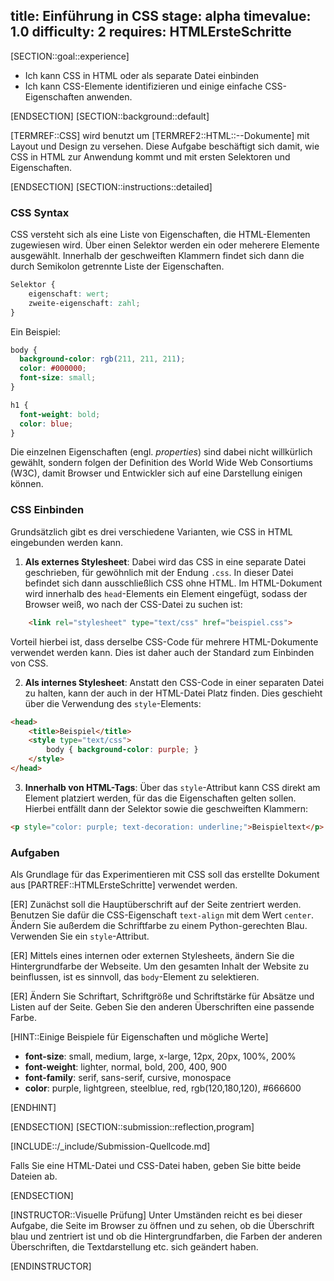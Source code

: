 title: Einführung in CSS
stage: alpha
timevalue: 1.0
difficulty: 2
requires: HTMLErsteSchritte
---

[SECTION::goal::experience]

 - Ich kann CSS in HTML oder als separate Datei einbinden
 - Ich kann CSS-Elemente identifizieren und einige einfache CSS-Eigenschaften anwenden.

[ENDSECTION]
[SECTION::background::default]

[TERMREF::CSS] wird benutzt um [TERMREF2::HTML::-\-Dokumente] mit Layout und Design zu versehen. 
Diese Aufgabe beschäftigt sich damit, wie CSS in HTML zur Anwendung kommt und mit ersten Selektoren und Eigenschaften.

[ENDSECTION]
[SECTION::instructions::detailed]

### CSS Syntax

CSS versteht sich als eine Liste von Eigenschaften, die HTML-Elementen zugewiesen wird.
Über einen Selektor werden ein oder meherere Elemente ausgewählt. Innerhalb der
geschweiften Klammern findet sich dann die durch Semikolon getrennte Liste der Eigenschaften.

```css
Selektor {
    eigenschaft: wert;
    zweite-eigenschaft: zahl;
}
```

Ein Beispiel:

```css
body {
  background-color: rgb(211, 211, 211); 
  color: #000000;
  font-size: small;
}

h1 {
  font-weight: bold;
  color: blue;
}
```

Die einzelnen Eigenschaften (engl. *properties*) sind dabei nicht willkürlich gewählt, 
sondern folgen der Definition des World Wide Web Consortiums (W3C),
damit Browser und Entwickler sich auf eine Darstellung einigen können.

### CSS Einbinden
Grundsätzlich gibt es drei verschiedene Varianten, wie CSS in HTML eingebunden werden kann.

1. **Als externes Stylesheet**: Dabei wird das CSS in eine separate Datei geschrieben, 
für gewöhnlich mit der Endung `.css`. In dieser Datei befindet sich dann ausschließlich CSS ohne HTML. 
Im HTML-Dokument wird innerhalb des `head`-Elements ein Element eingefügt, sodass der Browser weiß, wo nach der CSS-Datei zu suchen ist:

```html
    <link rel="stylesheet" type="text/css" href="beispiel.css">
```

Vorteil hierbei ist, dass derselbe CSS-Code für mehrere HTML-Dokumente verwendet werden kann. Dies ist daher auch der Standard zum Einbinden von CSS.

2. **Als internes Stylesheet**: Anstatt den CSS-Code in einer separaten Datei zu halten, kann der auch in der HTML-Datei Platz finden. Dies geschieht über die Verwendung des `style`-Elements:

```html
<head>
    <title>Beispiel</title>
    <style type="text/css">
        body { background-color: purple; }
    </style>
</head>
```

3. **Innerhalb von HTML-Tags**: Über das `style`-Attribut kann CSS direkt am Element platziert werden, für das die Eigenschaften gelten sollen. Hierbei entfällt dann der Selektor sowie die geschweiften Klammern:

```html
<p style="color: purple; text-decoration: underline;">Beispieltext</p>
```

### Aufgaben

Als Grundlage für das Experimentieren mit CSS soll das erstellte Dokument aus [PARTREF::HTMLErsteSchritte] verwendet werden.

[ER] Zunächst soll die Hauptüberschrift auf der Seite zentriert werden. Benutzen Sie dafür die CSS-Eigenschaft `text-align` mit dem Wert `center`. Ändern Sie außerdem die Schriftfarbe zu einem Python-gerechten Blau. Verwenden Sie ein `style`-Attribut.

[ER] Mittels eines internen oder externen Stylesheets, ändern Sie die Hintergrundfarbe der Webseite. Um den gesamten Inhalt der Website zu beinflussen, ist es sinnvoll, das `body`-Element zu selektieren.

[ER] Ändern Sie Schriftart, Schriftgröße und Schriftstärke für Absätze und Listen auf der Seite. Geben Sie den anderen Überschriften eine passende Farbe.

[HINT::Einige Beispiele für Eigenschaften und mögliche Werte]

 * **font-size**: small, medium, large, x-large, 12px, 20px, 100%, 200%
 * **font-weight**: lighter, normal, bold, 200, 400, 900
 * **font-family**: serif, sans-serif, cursive, monospace
 * **color**: purple, lightgreen, steelblue, red, rgb(120,180,120), #666600

[ENDHINT]



[ENDSECTION]
[SECTION::submission::reflection,program]

[INCLUDE::/_include/Submission-Quellcode.md]

Falls Sie eine HTML-Datei und CSS-Datei haben, geben Sie bitte beide Dateien ab.

[ENDSECTION]


[INSTRUCTOR::Visuelle Prüfung]
Unter Umständen reicht es bei dieser Aufgabe, die Seite im Browser zu öffnen und zu sehen, ob die Überschrift blau und zentriert ist und ob die Hintergrundfarben, die Farben der anderen Überschriften, die Textdarstellung etc. sich geändert haben.

[ENDINSTRUCTOR]
